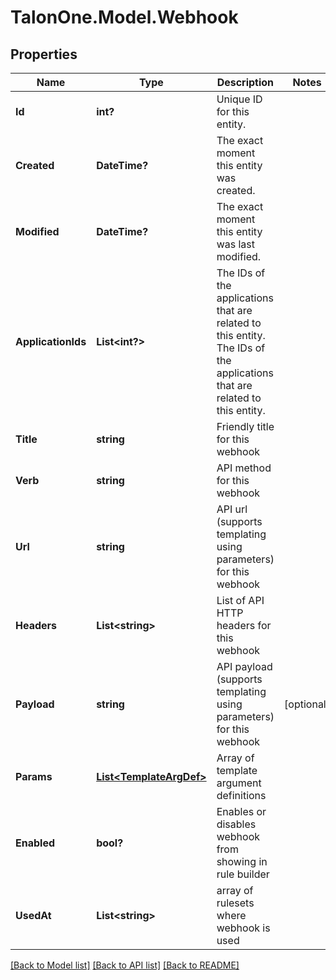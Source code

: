 # TalonOne.Model.Webhook
## Properties

Name | Type | Description | Notes
------------ | ------------- | ------------- | -------------
**Id** | **int?** | Unique ID for this entity. | 
**Created** | **DateTime?** | The exact moment this entity was created. | 
**Modified** | **DateTime?** | The exact moment this entity was last modified. | 
**ApplicationIds** | **List&lt;int?&gt;** | The IDs of the applications that are related to this entity. The IDs of the applications that are related to this entity. | 
**Title** | **string** | Friendly title for this webhook | 
**Verb** | **string** | API method for this webhook | 
**Url** | **string** | API url (supports templating using parameters) for this webhook | 
**Headers** | **List&lt;string&gt;** | List of API HTTP headers for this webhook | 
**Payload** | **string** | API payload (supports templating using parameters) for this webhook | [optional] 
**Params** | [**List&lt;TemplateArgDef&gt;**](TemplateArgDef.md) | Array of template argument definitions | 
**Enabled** | **bool?** | Enables or disables webhook from showing in rule builder | 
**UsedAt** | **List&lt;string&gt;** | array of rulesets where webhook is used | 

[[Back to Model list]](../README.md#documentation-for-models) [[Back to API list]](../README.md#documentation-for-api-endpoints) [[Back to README]](../README.md)

